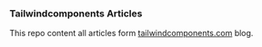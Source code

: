 ### Tailwindcomponents Articles
This repo content all articles form [tailwindcomponents.com](https://tailwindcomponents.com/blog) blog.

